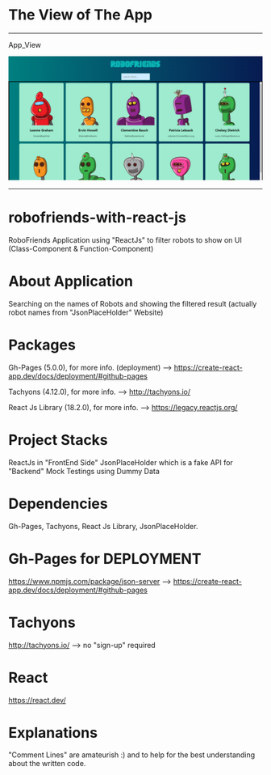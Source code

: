 # The View of The App

<hr>
App_View

![image](https://github.com/ibrahimusluu/robofriends-with-react-js/blob/master/client/src/assets/App_View.png)

<hr>

# robofriends-with-react-js

RoboFriends Application using "ReactJs" to filter robots to show on UI (Class-Component & Function-Component)

# About Application

Searching on the names of Robots and showing the filtered result (actually robot names from "JsonPlaceHolder" Website)

# Packages

Gh-Pages (5.0.0), for more info. (deployment) --> https://create-react-app.dev/docs/deployment/#github-pages

Tachyons (4.12.0), for more info. --> http://tachyons.io/

React Js Library (18.2.0), for more info. --> https://legacy.reactjs.org/

# Project Stacks

ReactJs in "FrontEnd Side"
JsonPlaceHolder which is a fake API for "Backend" Mock Testings using Dummy Data

# Dependencies

Gh-Pages, Tachyons, React Js Library, JsonPlaceHolder.

# Gh-Pages for DEPLOYMENT

https://www.npmjs.com/package/json-server --> https://create-react-app.dev/docs/deployment/#github-pages

# Tachyons

http://tachyons.io/ --> no "sign-up" required

# React

https://react.dev/

# Explanations

"Comment Lines" are amateurish :) and to help for the best understanding about the written code.
